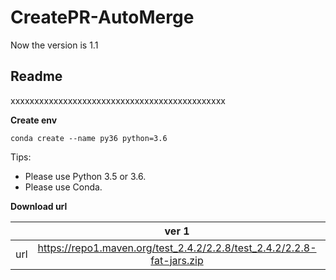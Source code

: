 # CreatePR-AutoMerge

Now the version is 1.1
## **Readme**
xxxxxxxxxxxxxxxxxxxxxxxxxxxxxxxxxxxxxxxxxxxxx

**Create env**
```
conda create --name py36 python=3.6
```

Tips:
* Please use Python 3.5 or 3.6.
* Please use Conda.


**Download url**

|           | ver 1 | ver 2 |
| :-------: | :---------: | :--------------------------: |
| url | https://repo1.maven.org/test_2.4.2/2.2.8/test_2.4.2/2.2.8-fat-jars.zip | https://oss.sonatype.org/content/repositories/snapshots/com/test/test_2.4.2/2.2.8-SNAPSHOT/ |
